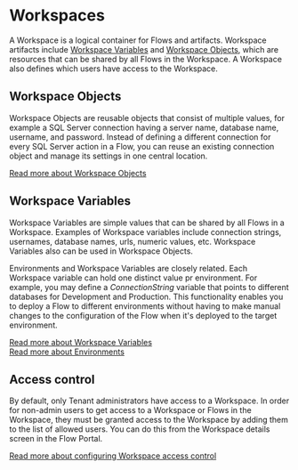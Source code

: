 # Workspaces

A Workspace is a logical container for Flows and artifacts. Workspace artifacts include [Workspace Variables](workspaces/workspace-variables.md) and [Workspace Objects](workspaces/workspace-objects.md), which are resources that can be shared by all Flows in the Workspace. A Workspace also defines which users have access to the Workspace.

## Workspace Objects

Workspace Objects are reusable objects that consist of multiple values, for example a SQL Server connection having a server name, database name, username, and password. Instead of defining a different connection for every SQL Server action in a Flow, you can reuse an existing connection object and manage its settings in one central location.

[Read more about Workspace Objects](workspaces/workspace-objects.md)

## Workspace Variables

Workspace Variables are simple values that can be shared by all Flows in a Workspace. Examples of Workspace variables include connection strings, usernames, database names, urls, numeric values, etc. Workspace Variables also can be used in Workspace Objects.

Environments and Workspace Variables are closely related. Each Workspace variable can hold one distinct value pr environment. For example, you may define a _ConnectionString_ variable that points to different databases for Development and Production. This functionality enables you to deploy a Flow to different environments without having to make manual changes to the configuration of the Flow when it's deployed to the target environment.

[Read more about Workspace Variables](workspaces/workspace-variables.md)  
[Read more about Environments](../flow/environments.md)

## Access control
By default, only Tenant administrators have access to a Workspace. In order for non-admin users to get access to a Workspace or Flows in the Workspace, they must be granted access to the Workspace by adding them to the list of allowed users. You can do this from the Workspace details screen in the Flow Portal.  

[Read more about configuring Workspace access control](../flow/workspaces/workspace-access-control.md)
